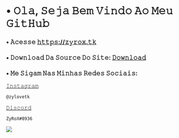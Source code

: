 # • 𝙾𝚕𝚊, 𝚂𝚎𝚓𝚊 𝙱𝚎𝚖 𝚅𝚒𝚗𝚍𝚘 𝙰𝚘 𝙼𝚎𝚞 𝙶𝚒𝚝𝙷𝚞𝚋
### • 𝙰𝚌𝚎𝚜𝚜𝚎 [𝚑𝚝𝚝𝚙𝚜://𝚣𝚢𝚛𝚘𝚡.𝚝𝚔](https://zyrox.tk)
### • 𝙳𝚘𝚠𝚗𝚕𝚘𝚊𝚍 𝙳𝚊 𝚂𝚘𝚞𝚛𝚌𝚎 𝙳𝚘 𝚂𝚒𝚝𝚎: [𝙳𝚘𝚠𝚗𝚕𝚘𝚊𝚍]([https://github.com/ZyRoX-x/zyrox](https://github.com/ZyRoX-x/zyrox/archive/refs/heads/main.zip))

### • 𝙼𝚎 𝚂𝚒𝚐𝚊𝚖 𝙽𝚊𝚜 𝙼𝚒𝚗𝚑𝚊𝚜 𝚁𝚎𝚍𝚎𝚜 𝚂𝚘𝚌𝚒𝚊𝚒𝚜:
[𝙸𝚗𝚜𝚝𝚊𝚐𝚛𝚊𝚖](https://instagram.com/zylovetk)
```
@zylovetk
```
[𝙳𝚒𝚜𝚌𝚘𝚛𝚍](https://discord.com/users/1029397925610143874)
```
ZyRoX#8936
```



![](https://www.gifcen.com/wp-content/uploads/2022/07/discord-banner-gif-5.gif)

